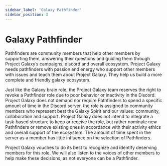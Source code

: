 ```yaml
---
sidebar_label: 'Galaxy Pathfinder'
sidebar_position: 3
---
```


# Galaxy Pathfinder

Pathfinders are community members that help other members by supporting them, answering their questions and guiding them through Project Galaxy’s campaigns, discord and overall ecosystem. Project Galaxy needs pathfinders with passion and energy who support other members with issues and teach them about Project Galaxy. They help us build a more complete and friendly galaxy ecosystem.

Just like the Galaxy brain role, the Project Galaxy team reserves the right to revoke a Pathfinder role due to poor behavior or inactivity in the Discord. Project Galaxy does not demand nor require Pathfinders to spend a specific amount of time in the Discord server, the role is assigned to community members who represent best the Galaxy Spirit and our values: community, collaboration and support. Project Galaxy does not intend to integrate a task-based structure to keep or receive the role, but rather nominate new Pathfinders or remove existing ones in accordance with their activity ethics and overall support of the ecosystem. The amount of time spent in the server as a member has little influence on the selection of Pathfinders. 

Project Galaxy vouches to do its best to recognize and identify deserving members for this role. We will also listen to the voices of other members to help make these decisions, as not everyone can be a Pathfinder.



